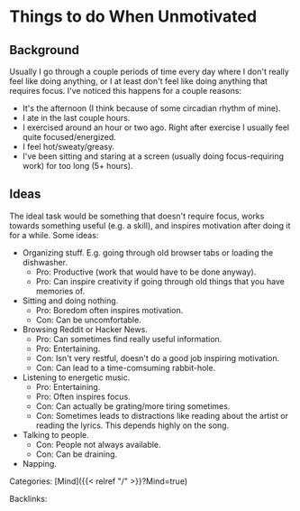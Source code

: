 # Things to do When Unmotivated

## Background

Usually I go through a couple periods of time every day where I don't really
feel like doing anything, or I at least don't feel like doing anything
that requires focus. I've noticed this happens for a couple reasons:

 - It's the afternoon (I think because of some circadian rhythm of mine).
 - I ate in the last couple hours.
 - I exercised around an hour or two ago. Right after exercise I usually feel
   quite focused/energized.
 - I feel hot/sweaty/greasy.
 - I've been sitting and staring at a screen (usually doing focus-requiring
   work) for too long (5+ hours).

## Ideas

The ideal task would be something that doesn't require focus, works towards
something useful (e.g. a skill), and inspires motivation after doing it for a
while. Some ideas:

 - Organizing stuff. E.g. going through old browser tabs or loading the
   dishwasher.
   - Pro: Productive (work that would have to be done anyway).
   - Pro: Can inspire creativity if going through old things that you have
     memories of.
 - Sitting and doing nothing.
   - Pro: Boredom often inspires motivation.
   - Con: Can be uncomfortable.
 - Browsing Reddit or Hacker News.
   - Pro: Can sometimes find really useful information.
   - Pro: Entertaining.
   - Con: Isn't very restful, doesn't do a good job inspiring motivation.
   - Con: Can lead to a time-comsuming rabbit-hole.
 - Listening to energetic music.
   - Pro: Entertaining.
   - Pro: Often inspires focus.
   - Con: Can actually be grating/more tiring sometimes.
   - Con: Sometimes leads to distractions like reading about the artist or
     reading the lyrics. This depends highly on the song.
 - Talking to people.
   - Con: People not always available.
   - Con: Can be draining.
 - Napping.










Categories: [Mind]({{< relref "/" >}}?Mind=true)

Backlinks: 